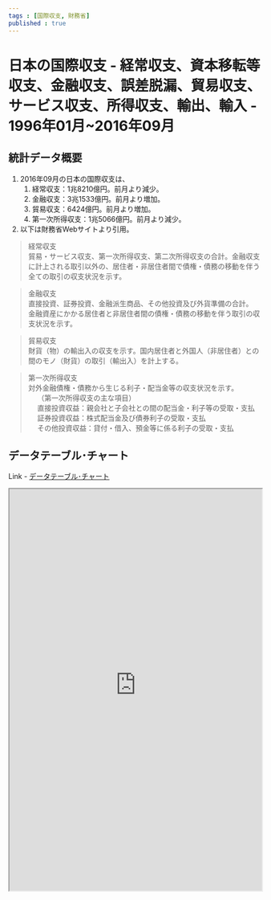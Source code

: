```yaml
--- 
tags : [国際収支, 財務省] 
published : true
---
```

# 日本の国際収支 - 経常収支、資本移転等収支、金融収支、誤差脱漏、貿易収支、サービス収支、所得収支、輸出、輸入 - 1996年01月~2016年09月 
## 統計データ概要

1. 2016年09月の日本の国際収支は、
	1. 経常収支：1兆8210億円。前月より減少。
	1. 金融収支：3兆1533億円。前月より増加。
	1. 貿易収支：6424億円。前月より増加。
	1. 第一次所得収支：1兆5066億円。前月より減少。
1. 以下は財務省Webサイトより引用。
<blockquote>
経常収支<br>
貿易・サービス収支、第一次所得収支、第二次所得収支の合計。金融収支に計上される取引以外の、居住者・非居住者間で債権・債務の移動を伴う全ての取引の収支状況を示す。
</blockquote>
<blockquote>
金融収支<br>
直接投資、証券投資、金融派生商品、その他投資及び外貨準備の合計。
金融資産にかかる居住者と非居住者間の債権・債務の移動を伴う取引の収支状況を示す。
</blockquote>
<blockquote>
貿易収支<br>財貨（物）の輸出入の収支を示す。国内居住者と外国人（非居住者）との間のモノ（財貨）の取引（輸出入）を計上する。
</blockquote>
<blockquote>
第一次所得収支<br>対外金融債権・債務から生じる利子・配当金等の収支状況を示す。<br> 
　 （第一次所得収支の主な項目）<br>
　 直接投資収益：親会社と子会社との間の配当金・利子等の受取・支払<br>
　 証券投資収益：株式配当金及び債券利子の受取・支払<br>
　 その他投資収益：貸付・借入、預金等に係る利子の受取・支払
</blockquote>
	
## データテーブル･チャート
Link - [データテーブル･チャート](http://knowledgevault.saecanet.com/charts/am-consulting.co.jp-InternationalBalanceofPayments.html)
<iframe src="http://knowledgevault.saecanet.com/charts/am-consulting.co.jp-InternationalBalanceofPayments.html" width="100%" height="800px"></iframe>